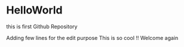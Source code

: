 # HelloWorld
this is first Github Repository

Adding few lines for the edit purpose
This is so cool !!
Welcome again
